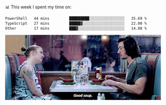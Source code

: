 📊 This week I spent my time on:
<!--START_SECTION:waka-->

```text
PowerShell   44 mins         █████████░░░░░░░░░░░░░░░░   35.69 %
TypeScript   27 mins         █████▓░░░░░░░░░░░░░░░░░░░   22.00 %
Other        17 mins         ███▓░░░░░░░░░░░░░░░░░░░░░   14.08 %
```

<!--END_SECTION:waka-->


![](goodSoup.gif)
